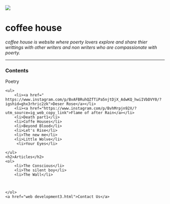<!DOCTYPE html>
<html/>
<head>
<meta charset="utf-8">
<title>dchol web</title>
<body>
    <img src="https://scontent-bom1-2.xx.fbcdn.net/v/t1.0-9/67877356_2420320351393849_8975657641984393216_n.jpg?_nc_cat=108&_nc_sid=09cbfe&_nc_oc=AQncoR3IUqG9tSPqP7VNE8wWFLKwcQQDc9hMgeRWxGNQnZESzifJI_DF0nW3SSJsMuo&_nc_ht=scontent-bom1-2.xx&oh=499000f436a154e914ddf9727ca57abb&oe=5F06992D" alt"Coffee house profile">
<h1>coffee house</h1>
<p><em>coffee house is website where poerty lovers explore and share 
    thier writtings with other writers and non writers who are compassionate with poerty.
</em></p>
<hr>
<h3>Contents</h3>
<h2<>Poetry</h2>

    <ul>
        <li><a href=" https://www.instagram.com/p/BvAFBRuhQZfTiPa5njtDjX_AdwKQ_hwiIVbDVY0/?igshid=ghx3rhric2zk">Deser Rose</a></li>
        <li><a href="https://www.instagram.com/p/BvhMrpjn92X/?utm_source=ig_web_copy_link">Flame of after Rain</a></li>
        <li>Death part1</li>
        <li>Coffe Houses</li>
        <li>Beyond Blood</li>
        <li>Let's Rise</li>
        <li>The new me</li>
        <li>Little Wolve</li>
         <li>Your Eyes</li>

    </ul>
    <h2>Articles</h2>
    <ol>
        <li>The Conscious</li>
        <li>The silent boy</li>
        <li>The Wall</li>



    </ol>
    <a href="web development3.html">Contact Us</a>
</body>
</html>
